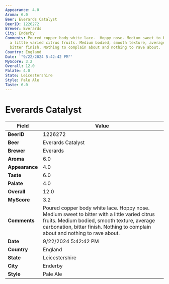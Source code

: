 ```yaml
---
Appearance: 4.0
Aroma: 6.0
Beer: Everards Catalyst
BeerID: 1226272
Brewer: Everards
City: Enderby
Comments: Poured copper body white lace.  Hoppy nose. Medium sweet to bitter with
  a little varied citrus fruits. Medium bodied, smooth texture, average carbonation,
  bitter finish. Nothing to complain about and nothing to rave about.
Country: England
Date: '"9/22/2024 5:42:42 PM"'
MyScore: 3.2
Overall: 12.0
Palate: 4.0
State: Leicestershire
Style: Pale Ale
Taste: 6.0
---
```


# Everards Catalyst

| Field         | Value |
|---------------|-------|
| **BeerID** | 1226272 |
| **Beer** | Everards Catalyst |
| **Brewer** | Everards |
| **Aroma** | 6.0 |
| **Appearance** | 4.0 |
| **Taste** | 6.0 |
| **Palate** | 4.0 |
| **Overall** | 12.0 |
| **MyScore** | 3.2 |
| **Comments** | Poured copper body white lace.  Hoppy nose. Medium sweet to bitter with a little varied citrus fruits. Medium bodied, smooth texture, average carbonation, bitter finish. Nothing to complain about and nothing to rave about. |
| **Date** | 9/22/2024 5:42:42 PM |
| **Country** | England |
| **State** | Leicestershire |
| **City** | Enderby |
| **Style** | Pale Ale |
